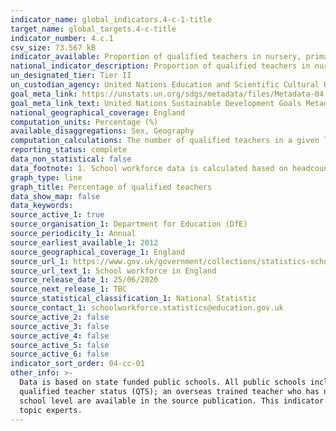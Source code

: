 ```yaml
---
indicator_name: global_indicators.4-c-1-title
target_name: global_targets.4-c-title
indicator_number: 4.c.1
csv_size: 73.567 kB
indicator_available: Proportion of qualified teachers in nursery, primary and secondary education
national_indicator_description: Proportion of qualified teachers in nursery, primary and secondary education in England
un_designated_tier: Tier II
un_custodian_agency: United Nations Education and Scientific Cultural Organisation - Institute of Statistics (UNESCO-UIS)
goal_meta_link: https://unstats.un.org/sdgs/metadata/files/Metadata-04-0C-01.pdf 
goal_meta_link_text: United Nations Sustainable Development Goals Metadata (PDF 218 KB)
national_geographical_coverage: England
computation_units: Percentage (%)
available_disaggregations: Sex, Geography 
computation_calculations: The number of qualified teachers in a given level of education is expressed as a percentage of all (qualified and unqualified) teachers in that level of education.
reporting_status: complete
data_non_statistical: false
data_footnote: 1. School workforce data is calculated based on headcount. This means the figures may differ slightly from other figures available in the public domain which may use figures for the full time equivalent.
graph_type: line
graph_title: Percentage of qualified teachers
data_show_map: false
data_keywords:  
source_active_1: true
source_organisation_1: Department for Education (DfE)
source_periodicity_1: Annual
source_earliest_available_1: 2012
source_geographical_coverage_1: England
source_url_1: https://www.gov.uk/government/collections/statistics-school-workforce
source_url_text_1: School workforce in England
source_release_date_1: 25/06/2020
source_next_release_1: TBC
source_statistical_classification_1: National Statistic
source_contact_1: schoolworkforce.statistics@education.gov.uk
source_active_2: false
source_active_3: false
source_active_4: false
source_active_5: false
source_active_6: false
indicator_sort_order: 04-cc-01
other_info: >-
  Data is based on state funded public schools. All public schools include - nursery, primary, secondary, special and centrally employed schools. The proportion of qualified teachers includes both full and part time teachers. An unqualified teacher is either a trainee working towards
  qualified teacher status (QTS); an overseas trained teacher who has not exceeded the four years they are allowed to teach without having QTS; or an instructor who has a particular skill who can be employed for so long as a qualified teacher is not available. More detailed breakdowns at
  school level are available in the source publication. This indicator is being used as an approximation of the UN SDG Indicator. Where possible, we will work to identify or develop UK data to meet the global indicator specification. This indicator has been identified in collaboration with
  topic experts.
---
```

